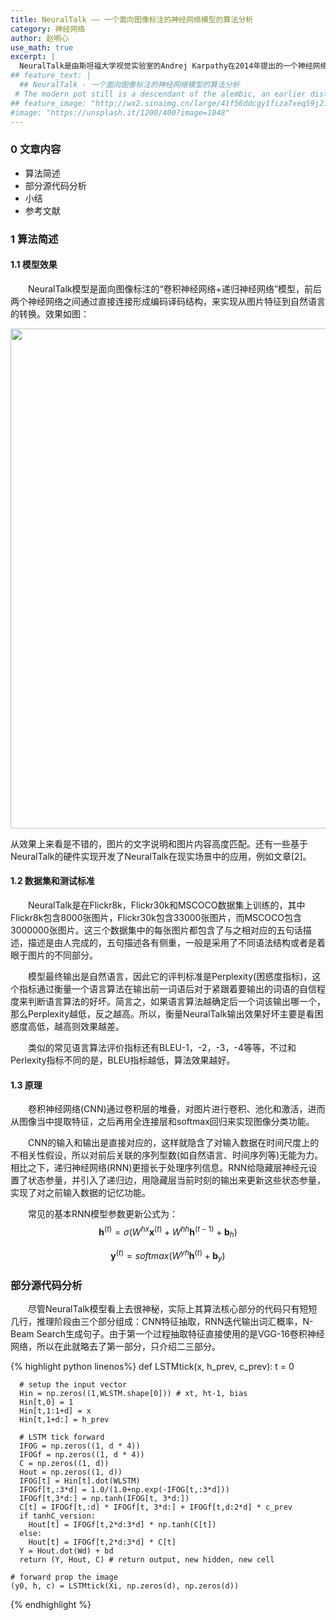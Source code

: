 ```yaml
---
title: NeuralTalk —— 一个面向图像标注的神经网络模型的算法分析
category: 神经网络
author: 赵明心
use_math: true
excerpt: |
  NeuralTalk是由斯坦福大学视觉实验室的Andrej Karpathy在2014年提出的一个神经网络模型，主要是面向图像标注任务，作用是输入一幅图像，模型输出一句对该图像的自然语言描述。这是一个典型的同时也是比较早期的“Encoder+Decoder”混合结构神经网络，对于理解之后更复杂的混合网络很有意义。
## feature_text: |
  ## NeuralTalk - 一个面向图像标注的神经网络模型的算法分析
 # The modern pot still is a descendant of the alembic, an earlier distillation device
## feature_image: "http://wx2.sinaimg.cn/large/41f56ddcgy1fiza7xeq59j21gh0paahk.jpg"
#image: "https://unsplash.it/1200/400?image=1048"
---
```


### 0 文章内容
- 算法简述
- 部分源代码分析
- 小结
- 参考文献

### 1 算法简述
#### 1.1 模型效果
　　NeuralTalk模型是面向图像标注的“卷积神经网络+递归神经网络”模型，前后两个神经网络之间通过直接连接形成编码译码结构，来实现从图片特征到自然语言的转换。效果如图：

<center>
<img src="http://wx3.sinaimg.cn/large/41f56ddcly1fizay53m0rj21jo0v4wrh.jpg" width="800px">
</center>

从效果上来看是不错的，图片的文字说明和图片内容高度匹配。还有一些基于NeuralTalk的硬件实现开发了NeuralTalk在现实场景中的应用，例如文章[2]。

#### 1.2 数据集和测试标准 
　　NeuralTalk是在Flickr8k，Flickr30k和MSCOCO数据集上训练的，其中Flickr8k包含8000张图片，Flickr30k包含33000张图片，而MSCOCO包含3000000张图片。这三个数据集中的每张图片都包含了与之相对应的五句话描述，描述是由人完成的，五句描述各有侧重，一般是采用了不同语法结构或者是着眼于图片的不同部分。

　　模型最终输出是自然语言，因此它的评判标准是Perplexity(困惑度指标)，这个指标通过衡量一个语言算法在输出前一词语后对于紧跟着要输出的词语的自信程度来判断语言算法的好坏。简言之，如果语言算法越确定后一个词该输出哪一个，那么Perplexity越低，反之越高。所以，衡量NeuralTalk输出效果好坏主要是看困惑度高低，越高则效果越差。

　　类似的常见语言算法评价指标还有BLEU-1，-2，-3，-4等等，不过和Perlexity指标不同的是，BLEU指标越低，算法效果越好。

#### 1.3 原理
　　卷积神经网络(CNN)通过卷积层的堆叠，对图片进行卷积、池化和激活，进而从图像当中提取特征，之后再用全连接层和softmax回归来实现图像分类功能。

　　CNN的输入和输出是直接对应的，这样就隐含了对输入数据在时间尺度上的不相关性假设，所以对前后关联的序列型数(如自然语言、时间序列等)无能为力。相比之下，递归神经网络(RNN)更擅长于处理序列信息。RNN给隐藏层神经元设置了状态参量，并引入了递归边，用隐藏层当前时刻的输出来更新这些状态参量，实现了对之前输入数据的记忆功能。

　　常见的基本RNN模型参数更新公式为：
$$\boldsymbol{h}^{(t)}=\sigma(W^{hx}\boldsymbol{x}^{(t)}+W^{hh}\boldsymbol{h}^{(t-1)}+\boldsymbol{b}_{h})$$

$$\boldsymbol{y}^{(t)}=softmax(W^{yh}\boldsymbol{h}^{(t)}+\boldsymbol{b}_{y})$$


### 部分源代码分析

　　尽管NeuralTalk模型看上去很神秘，实际上其算法核心部分的代码只有短短几行，推理阶段由三个部分组成：CNN特征抽取，RNN迭代输出词汇概率，N-Beam Search生成句子。由于第一个过程抽取特征直接使用的是VGG-16卷积神经网络，所以在此就略去了第一部分，只介绍二三部分。

{% highlight python linenos%}
def LSTMtick(x, h_prev, c_prev):
      t = 0

      # setup the input vector
      Hin = np.zeros((1,WLSTM.shape[0])) # xt, ht-1, bias
      Hin[t,0] = 1
      Hin[t,1:1+d] = x
      Hin[t,1+d:] = h_prev

      # LSTM tick forward
      IFOG = np.zeros((1, d * 4))
      IFOGf = np.zeros((1, d * 4))
      C = np.zeros((1, d))
      Hout = np.zeros((1, d))
      IFOG[t] = Hin[t].dot(WLSTM)
      IFOGf[t,:3*d] = 1.0/(1.0+np.exp(-IFOG[t,:3*d]))
      IFOGf[t,3*d:] = np.tanh(IFOG[t, 3*d:])
      C[t] = IFOGf[t,:d] * IFOGf[t, 3*d:] + IFOGf[t,d:2*d] * c_prev
      if tanhC_version:
        Hout[t] = IFOGf[t,2*d:3*d] * np.tanh(C[t])
      else:
        Hout[t] = IFOGf[t,2*d:3*d] * C[t]
      Y = Hout.dot(Wd) + bd
      return (Y, Hout, C) # return output, new hidden, new cell

    # forward prop the image
    (y0, h, c) = LSTMtick(Xi, np.zeros(d), np.zeros(d))
{% endhighlight %}